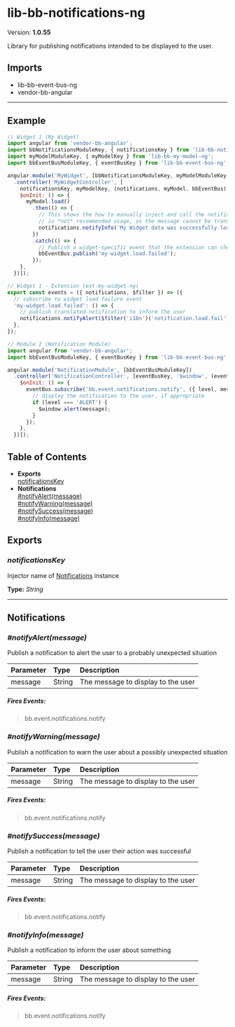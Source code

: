 # lib-bb-notifications-ng


Version: **1.0.55**

Library for publishing notifications intended to be displayed to the user.

## Imports

* lib-bb-event-bus-ng
* vendor-bb-angular

---

## Example

```javascript
// Widget 1 (My Widget)
import angular from 'vendor-bb-angular';
import bbNotificationsModuleKey, { notificationsKey } from 'lib-bb-notifications-ng';
import myModelModuleKey, { myModelKey } from 'lib-bb-my-model-ng';
import bbEventBusModuleKey, { eventBusKey } from 'lib-bb-event-bus-ng';

angular.module('MyWidget', [bbNotificationsModuleKey, myModelModuleKey, bbEventBusModuleKey])
  .controller('MyWidgetController', [
    notificationsKey, myModelKey, (notifications, myModel, bbEventBus) => ({
    $onInit: () => {
      myModel.load()
        .then(() => {
          // This shows the how to manually inject and call the notification service, but this
          // is *not* recommended usage, as the message cannot be translated.
          notifications.notifyInfo('My Widget data was successfully loaded');
        })
        .catch(() => {
          // Publish a widget-specific event that the extension can choose to handle
          bbEventBus.publish('my-widget.load.failed');
        });
    },
  })]);

// Widget 1 - Extension (ext-my-widget-ng)
export const events = ({ notifications, $filter }) => ({
  // subscribe to widget load failure event
  'my-widget.load.failed': () => {
    // publish translated notification to inform the user
    notifications.notifyAlert($filter('i18n')('notification.load.fail'));
  },
});

// Module 2 (Notification Module)
import angular from 'vendor-bb-angular';
import bbEventBusModuleKey, { eventBusKey } from 'lib-bb-event-bus-ng';

angular.module('NotificationModule', [bbEventBusModuleKey])
  .controller('NotificationController', [eventBusKey, '$window', (eventBus, $window) => ({
    $onInit: () => {
      eventBus.subscribe('bb.event.notifications.notify', ({ level, message }) => {
        // display the notification to the user, if appropriate
        if (level === 'ALERT') {
          $window.alert(message);
        }
      });
    },
  })]);
```

## Table of Contents
- **Exports**<br/>    <a href="#notificationsKey">notificationsKey</a><br/>
- **Notifications**<br/>    <a href="#Notifications_notifyAlert">#notifyAlert(message)</a><br/>    <a href="#Notifications_notifyWarning">#notifyWarning(message)</a><br/>    <a href="#Notifications_notifySuccess">#notifySuccess(message)</a><br/>    <a href="#Notifications_notifyInfo">#notifyInfo(message)</a><br/>

## Exports

### <a name="notificationsKey"></a>*notificationsKey*

Injector name of [Notifications](#Notifications) instance

**Type:** *String*


---

## Notifications


### <a name="Notifications_notifyAlert"></a>*#notifyAlert(message)*

Publish a notification to alert the user to a probably unexpected situation

| Parameter | Type | Description |
| :-- | :-- | :-- |
| message | String | The message to display to the user |

##### Fires Events:

> bb.event.notifications.notify


### <a name="Notifications_notifyWarning"></a>*#notifyWarning(message)*

Publish a notification to warn the user about a possibly unexpected situation

| Parameter | Type | Description |
| :-- | :-- | :-- |
| message | String | The message to display to the user |

##### Fires Events:

> bb.event.notifications.notify


### <a name="Notifications_notifySuccess"></a>*#notifySuccess(message)*

Publish a notification to tell the user their action was successful

| Parameter | Type | Description |
| :-- | :-- | :-- |
| message | String | The message to display to the user |

##### Fires Events:

> bb.event.notifications.notify


### <a name="Notifications_notifyInfo"></a>*#notifyInfo(message)*

Publish a notification to inform the user about something

| Parameter | Type | Description |
| :-- | :-- | :-- |
| message | String | The message to display to the user |

##### Fires Events:

> bb.event.notifications.notify

